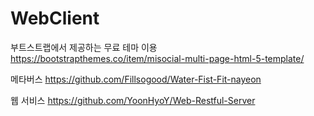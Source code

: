 # WebClient
부트스트랩에서 제공하는 무료 테마 이용<br>
https://bootstrapthemes.co/item/misocial-multi-page-html-5-template/

메타버스
https://github.com/Fillsogood/Water-Fist-Fit-nayeon

웹 서비스
https://github.com/YoonHyoY/Web-Restful-Server
